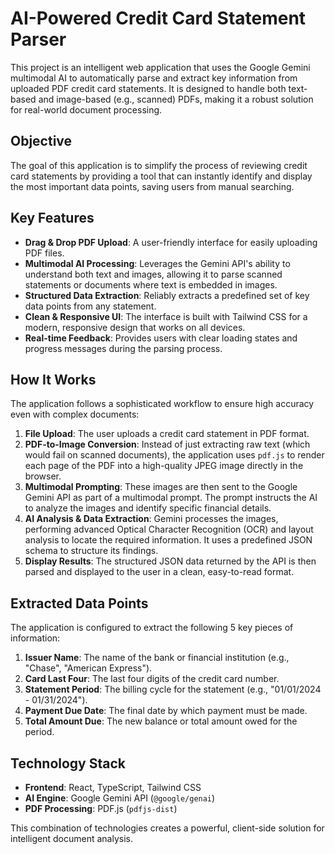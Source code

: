 # AI-Powered Credit Card Statement Parser

This project is an intelligent web application that uses the Google Gemini multimodal AI to automatically parse and extract key information from uploaded PDF credit card statements. It is designed to handle both text-based and image-based (e.g., scanned) PDFs, making it a robust solution for real-world document processing.

## Objective

The goal of this application is to simplify the process of reviewing credit card statements by providing a tool that can instantly identify and display the most important data points, saving users from manual searching.

## Key Features

- **Drag & Drop PDF Upload**: A user-friendly interface for easily uploading PDF files.
- **Multimodal AI Processing**: Leverages the Gemini API's ability to understand both text and images, allowing it to parse scanned statements or documents where text is embedded in images.
- **Structured Data Extraction**: Reliably extracts a predefined set of key data points from any statement.
- **Clean & Responsive UI**: The interface is built with Tailwind CSS for a modern, responsive design that works on all devices.
- **Real-time Feedback**: Provides users with clear loading states and progress messages during the parsing process.

## How It Works

The application follows a sophisticated workflow to ensure high accuracy even with complex documents:

1.  **File Upload**: The user uploads a credit card statement in PDF format.
2.  **PDF-to-Image Conversion**: Instead of just extracting raw text (which would fail on scanned documents), the application uses `pdf.js` to render each page of the PDF into a high-quality JPEG image directly in the browser.
3.  **Multimodal Prompting**: These images are then sent to the Google Gemini API as part of a multimodal prompt. The prompt instructs the AI to analyze the images and identify specific financial details.
4.  **AI Analysis & Data Extraction**: Gemini processes the images, performing advanced Optical Character Recognition (OCR) and layout analysis to locate the required information. It uses a predefined JSON schema to structure its findings.
5.  **Display Results**: The structured JSON data returned by the API is then parsed and displayed to the user in a clean, easy-to-read format.

## Extracted Data Points

The application is configured to extract the following 5 key pieces of information:

1.  **Issuer Name**: The name of the bank or financial institution (e.g., "Chase", "American Express").
2.  **Card Last Four**: The last four digits of the credit card number.
3.  **Statement Period**: The billing cycle for the statement (e.g., "01/01/2024 - 01/31/2024").
4.  **Payment Due Date**: The final date by which payment must be made.
5.  **Total Amount Due**: The new balance or total amount owed for the period.

## Technology Stack

-   **Frontend**: React, TypeScript, Tailwind CSS
-   **AI Engine**: Google Gemini API (`@google/genai`)
-   **PDF Processing**: PDF.js (`pdfjs-dist`)

This combination of technologies creates a powerful, client-side solution for intelligent document analysis.
